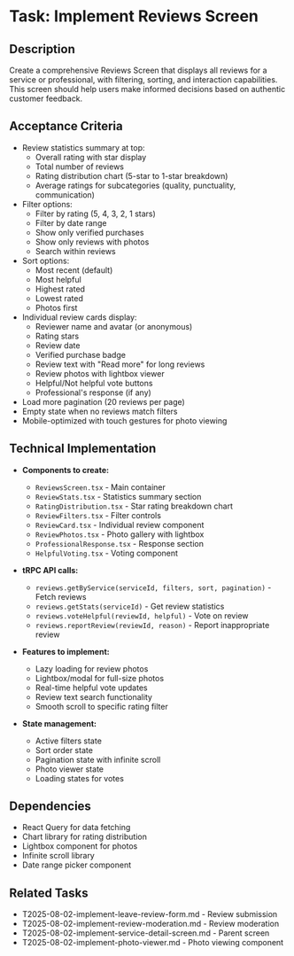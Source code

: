 # Task: Implement Reviews Screen

## Description
Create a comprehensive Reviews Screen that displays all reviews for a service or professional, with filtering, sorting, and interaction capabilities. This screen should help users make informed decisions based on authentic customer feedback.

## Acceptance Criteria
* Review statistics summary at top:
  - Overall rating with star display
  - Total number of reviews
  - Rating distribution chart (5-star to 1-star breakdown)
  - Average ratings for subcategories (quality, punctuality, communication)
* Filter options:
  - Filter by rating (5, 4, 3, 2, 1 stars)
  - Filter by date range
  - Show only verified purchases
  - Show only reviews with photos
  - Search within reviews
* Sort options:
  - Most recent (default)
  - Most helpful
  - Highest rated
  - Lowest rated
  - Photos first
* Individual review cards display:
  - Reviewer name and avatar (or anonymous)
  - Rating stars
  - Review date
  - Verified purchase badge
  - Review text with "Read more" for long reviews
  - Review photos with lightbox viewer
  - Helpful/Not helpful vote buttons
  - Professional's response (if any)
* Load more pagination (20 reviews per page)
* Empty state when no reviews match filters
* Mobile-optimized with touch gestures for photo viewing

## Technical Implementation
* **Components to create:**
  - `ReviewsScreen.tsx` - Main container
  - `ReviewStats.tsx` - Statistics summary section
  - `RatingDistribution.tsx` - Star rating breakdown chart
  - `ReviewFilters.tsx` - Filter controls
  - `ReviewCard.tsx` - Individual review component
  - `ReviewPhotos.tsx` - Photo gallery with lightbox
  - `ProfessionalResponse.tsx` - Response section
  - `HelpfulVoting.tsx` - Voting component

* **tRPC API calls:**
  - `reviews.getByService(serviceId, filters, sort, pagination)` - Fetch reviews
  - `reviews.getStats(serviceId)` - Get review statistics
  - `reviews.voteHelpful(reviewId, helpful)` - Vote on review
  - `reviews.reportReview(reviewId, reason)` - Report inappropriate review

* **Features to implement:**
  - Lazy loading for review photos
  - Lightbox/modal for full-size photos
  - Real-time helpful vote updates
  - Review text search functionality
  - Smooth scroll to specific rating filter

* **State management:**
  - Active filters state
  - Sort order state
  - Pagination state with infinite scroll
  - Photo viewer state
  - Loading states for votes

## Dependencies
* React Query for data fetching
* Chart library for rating distribution
* Lightbox component for photos
* Infinite scroll library
* Date range picker component

## Related Tasks
* T2025-08-02-implement-leave-review-form.md - Review submission
* T2025-08-02-implement-review-moderation.md - Review moderation
* T2025-08-02-implement-service-detail-screen.md - Parent screen
* T2025-08-02-implement-photo-viewer.md - Photo viewing component
